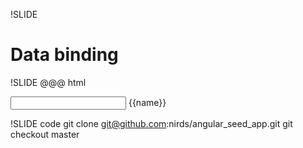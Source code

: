!SLIDE
# Data binding #

!SLIDE
    @@@ html
    <div ng:app>
      <input type='text' ng:model='name'>
      {{name}}
    </div>

!SLIDE code
git clone git@github.com:nirds/angular\_seed\_app.git
git checkout master
